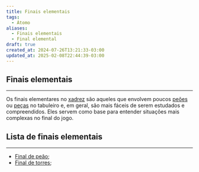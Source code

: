 ```yaml
---
title: Finais elementais
tags:
  - Átomo
aliases:
  - Finais elementais
  - Final elemental
draft: true
created_at: 2024-07-26T13:21:33-03:00
updated_at: 2025-02-08T22:44:39-03:00
---
```


## Finais elementais
---
Os finais elementares no [xadrez](content/atomos/2024/08/06/Xadrez.md) são aqueles que envolvem poucos [peões](content/atomos/2024/07/26/Xadrez_Peao.md) ou [peças](content/atomos/2024/07/08/Xadrez_Pecas.md) no tabuleiro e, em geral, são mais fáceis de serem estudados e compreendidos. Eles servem como base para entender situações mais complexas no final do jogo.

## Lista de finais elementais
---
- [Final de peão](content/atomos/2024/07/26/Xadrez_Final_de_peao.md);
- [Final de torres](content/atomos/2024/07/26/Xadrez_Final_de_torres.md);